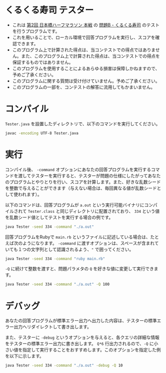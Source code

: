 # くるくる寿司 テスター
* これは [第2回 日本橋ハーフマラソン 本戦](https://rco-contest-2018-final.contest.atcoder.jp/) の [問題B - くるくる寿司](https://rco-contest-2018-final.contest.atcoder.jp/tasks/rco_contest_2018_final_b) のテストを行うプログラムです。
* これを用いることで、ローカル環境で回答プログラムを実行し、スコアを確認できます。
* このプログラム上で計算された得点は、当コンテストでの得点ではありません。また、このプログラム上で計算された得点は、当コンテストでの得点を保証するものではありません。
* このプログラムを使用することによるあらゆる損害は保障しかねますので、予めご了承ください。
* このプログラムに関する質問は受け付けていません。予めご了承ください。
* このプログラムの一部を、コンテストの解答に流用してもかまいません。

# コンパイル
`Tester.java` を設置したディレクトリで、以下のコマンドを実行してください。

```bash
javac -encoding UTF-8 Tester.java
```

# 実行
コンパイル後、 `-command` オプションにあなたの回答プログラムを実行するコマンドを渡してテスターを実行すると、テスターが問題の仕様にしたがってあなたのプログラムとやりとりを行い、スコアを計算します。また、好きな乱数シードを整数で与えることができます（与えない場合は、毎回異なる値が乱数シードとして使われます）。

以下のコマンドは、回答プログラムが `a.out` という実行可能バイナリにコンパイルされて `Tester.class` と同じディレクトリに配置されており、 `334` という値を乱数シード値としてテストを実行する場合の例です。
```bash
java Tester -seed 334 -command "./a.out"
```
回答プログラムをRubyで `main.rb` というファイルに記述している場合は、たとえば次のようになります。 `-command` に渡すオプションは、スペースが含まれていても１つの文字列として認識されるよう、`"` で囲ってください。
```bash
java Tester -seed 334 -command "ruby main.rb"
```

`-Q` に続けて整数を渡すと、問題パラメタの `Q` を好きな値に変更して実行できます。

```bash
java Tester -seed 334 -command "./a.out" -Q 100
```

# デバッグ
あなたの回答プログラムが標準エラー出力へ出力した内容は、テスターの標準エラー出力へリダイレクトして書き出します。

また、テスターに `-debug` というオプションを与えると、各クエリの詳細な情報をテスターの標準エラー出力に書き出します。 `Q*6` 行出力されるので、`-Q` に小さい値を指定して実行することをおすすめします。このオプションを指定した例を以下に示します。
```bash
java Tester -seed 334 -command "./a.out" -debug -Q 10
```

